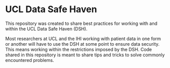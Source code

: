 # UCL Data Safe Haven

This repository was created to share best practices for working with and within the UCL Data Safe Haven (DSH). 

Most researchers at UCL and the IHI working with patient data in one form or another will have to use the DSH at some point to ensure data security. This means working within the restrictions imposed by the DSH. Code shared in this repository is meant to share tips and tricks to solve commonly encountered problems. 
